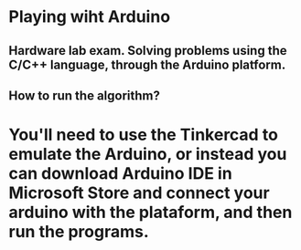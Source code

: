 # **Playing wiht Arduino**

## Hardware lab exam. Solving problems using the **C/C++ language**, through the Arduino platform.

## How to run the algorithm? 
#  You'll need to use the Tinkercad to emulate the Arduino, or instead you can download **Arduino IDE** in Microsoft Store and connect your arduino with the plataform, and then run the programs.
